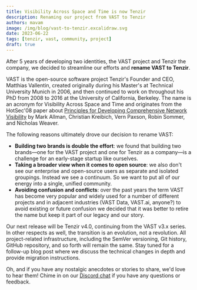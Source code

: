 ```yaml
---
title: Visibility Across Space and Time is now Tenzir
description: Renaming our project from VAST to Tenzir
authors: mavam
image: /img/blog/vast-to-tenzir.excalidraw.svg
date: 2023-06-22
tags: [tenzir, vast, community, project]
draft: true
---
```


After 5 years of developing two identities, the VAST project and Tenzir
the company, we decided to streamline our efforts and **rename VAST to Tenzir**.

<!--truncate-->

VAST is the open-source software project Tenzir's Founder and CEO, Matthias
Vallentin, created originally during his Master's at Technical University Munich
in 2006, and then continued to work on throughout his PhD from 2008 to 2016 at
the University of California, Berkeley. The name is an acronym for Visibility
Across Space and Time and originates from the HotSec'08 paper about [Principles
for Developing Comprehensive Network
Visibility](https://www.icir.org/mallman/papers/awareness-hotsec08.pdf) by Mark
Allman, Christian Kreibich, Vern Paxson, Robin Sommer, and Nicholas Weaver.

The following reasons ultimately drove our decision to rename VAST:

- **Building two brands is double the effort**: we found that building two
  brands—one for the VAST project and one for Tenzir as a company—is a challenge
  for an early-stage startup like ourselves.
- **Taking a broader view when it comes to open source**: we also don't see our
  enterprise and open-source users as separate and isolated groupings. Instead
  we see a continuum. So we want to put all of our energy into a single, unified
  community.
- **Avoiding confusion and conflicts**: over the past years the term VAST has
  become very popular and widely used for a number of different projects and in
  adjacent industries (VAST Data, VAST.ai, anyone?) to avoid existing or future
  confusion we decided that it was better to retire the name but keep it part of
  our legacy and our story.

Our next release will be Tenzir v4.0, continuing from the VAST v3.x series. In
other respects as well, the transition is an evolution, not a revolution. All
project-related infrastructure, including the SemVer versioning, Git history,
GitHub repository, and so forth will remain the same. Stay tuned for a follow-up
blog post where we discuss the technical changes in depth and provide migration
instructions.

Oh, and if you have any nostalgic anecdotes or stories to share, we'd love to
hear them! Chime in on our [Discord chat](/discord) if you have any questions or
feedback.
